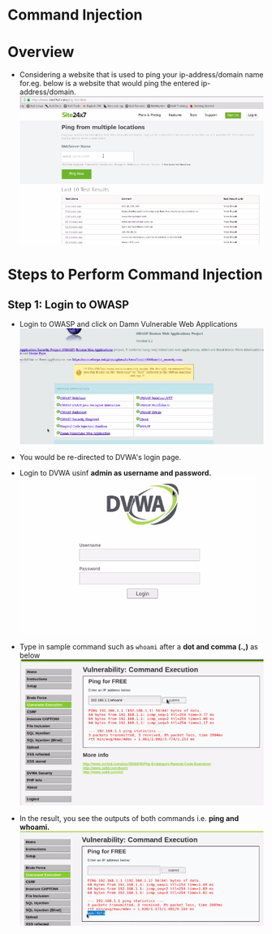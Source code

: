 # Command Injection

# Overview
* Considering a website that is used to ping your ip-address/domain name for.eg. below is a website that would ping the entered ip-address/domain.
<img src="./images/01.sample_pinging_website.png"></img>


# Steps to Perform Command Injection
## Step 1: Login to OWASP 
* Login to OWASP and click on Damn Vulnerable Web Applications 
<img src="./images/02.Damn_vulnerable.png"></img>
* You would be re-directed to DVWA's login page. 
* Login to DVWA usinf **admin as username and password.**<br>
<img src="./images/03.dvwa_login_page.png"></img>
* Type in sample command such as `whoami` after a **dot and comma (.,)** as below <br>
<img src="./images/05.whoami_example.png"></img>

* In the result, you see the outputs of both commands i.e. **ping and whoami.**<br>
<img src="./images/04.command_injection_done.png"></img>
